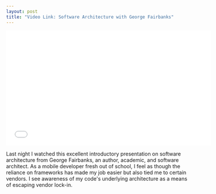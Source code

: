 ```yaml
---
layout: post
title: "Video Link: Software Architecture with George Fairbanks"
---
```


<div class="embed-responsive embed-responsive-16by9">
<iframe width="560" height="315" src="//www.youtube.com/embed/x30DcBfCJRI?list=UUvbkd52RXrTougfow0czKbQ" frameborder="0" allowfullscreen></iframe>
</div>

Last night I watched this excellent introductory presentation on software
architecture from George Fairbanks, an author, academic, and software
architect. As a mobile developer fresh out of school, I feel as though
the reliance on frameworks has made my job easier but also tied me
to certain vendors. I see awareness of my code's underlying architecture as a means
of escaping vendor lock-in. 